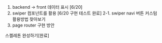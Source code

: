 1. backend -> front 데이터 표시 [6/20]
2. swiper 컴포넌트를 활용 [6/20 구현 테스트 완료]
   2-1. swiper navi 버튼 커스텀 활용방법 찾아보기
3. page router 구현 방안

스켈레톤 완성하기[완료]
